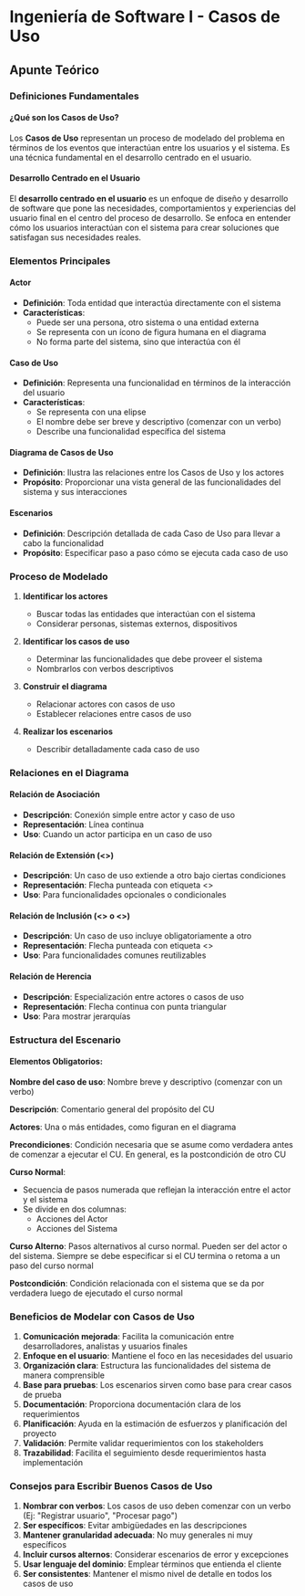 # Ingeniería de Software I - Casos de Uso
## Apunte Teórico

### Definiciones Fundamentales

#### ¿Qué son los Casos de Uso?
Los **Casos de Uso** representan un proceso de modelado del problema en términos de los eventos que interactúan entre los usuarios y el sistema. Es una técnica fundamental en el desarrollo centrado en el usuario.

#### Desarrollo Centrado en el Usuario
El **desarrollo centrado en el usuario** es un enfoque de diseño y desarrollo de software que pone las necesidades, comportamientos y experiencias del usuario final en el centro del proceso de desarrollo. Se enfoca en entender cómo los usuarios interactúan con el sistema para crear soluciones que satisfagan sus necesidades reales.

### Elementos Principales

#### Actor
- **Definición**: Toda entidad que interactúa directamente con el sistema
- **Características**: 
  - Puede ser una persona, otro sistema o una entidad externa
  - Se representa con un ícono de figura humana en el diagrama
  - No forma parte del sistema, sino que interactúa con él

#### Caso de Uso
- **Definición**: Representa una funcionalidad en términos de la interacción del usuario
- **Características**:
  - Se representa con una elipse
  - El nombre debe ser breve y descriptivo (comenzar con un verbo)
  - Describe una funcionalidad específica del sistema

#### Diagrama de Casos de Uso
- **Definición**: Ilustra las relaciones entre los Casos de Uso y los actores
- **Propósito**: Proporcionar una vista general de las funcionalidades del sistema y sus interacciones

#### Escenarios
- **Definición**: Descripción detallada de cada Caso de Uso para llevar a cabo la funcionalidad
- **Propósito**: Especificar paso a paso cómo se ejecuta cada caso de uso

### Proceso de Modelado

1. **Identificar los actores**
   - Buscar todas las entidades que interactúan con el sistema
   - Considerar personas, sistemas externos, dispositivos

2. **Identificar los casos de uso**
   - Determinar las funcionalidades que debe proveer el sistema
   - Nombrarlos con verbos descriptivos

3. **Construir el diagrama**
   - Relacionar actores con casos de uso
   - Establecer relaciones entre casos de uso

4. **Realizar los escenarios**
   - Describir detalladamente cada caso de uso

### Relaciones en el Diagrama

#### Relación de Asociación
- **Descripción**: Conexión simple entre actor y caso de uso
- **Representación**: Línea continua
- **Uso**: Cuando un actor participa en un caso de uso

#### Relación de Extensión (<<extend>>)
- **Descripción**: Un caso de uso extiende a otro bajo ciertas condiciones
- **Representación**: Flecha punteada con etiqueta <<extend>>
- **Uso**: Para funcionalidades opcionales o condicionales

#### Relación de Inclusión (<<include>> o <<uses>>)
- **Descripción**: Un caso de uso incluye obligatoriamente a otro
- **Representación**: Flecha punteada con etiqueta <<include>>
- **Uso**: Para funcionalidades comunes reutilizables

#### Relación de Herencia
- **Descripción**: Especialización entre actores o casos de uso
- **Representación**: Flecha continua con punta triangular
- **Uso**: Para mostrar jerarquías

### Estructura del Escenario

#### Elementos Obligatorios:

**Nombre del caso de uso**: Nombre breve y descriptivo (comenzar con un verbo)

**Descripción**: Comentario general del propósito del CU

**Actores**: Una o más entidades, como figuran en el diagrama

**Precondiciones**: Condición necesaria que se asume como verdadera antes de comenzar a ejecutar el CU. En general, es la postcondición de otro CU

**Curso Normal**: 
- Secuencia de pasos numerada que reflejan la interacción entre el actor y el sistema
- Se divide en dos columnas:
  - Acciones del Actor
  - Acciones del Sistema

**Curso Alterno**: Pasos alternativos al curso normal. Pueden ser del actor o del sistema. Siempre se debe especificar si el CU termina o retoma a un paso del curso normal

**Postcondición**: Condición relacionada con el sistema que se da por verdadera luego de ejecutado el curso normal

### Beneficios de Modelar con Casos de Uso

1. **Comunicación mejorada**: Facilita la comunicación entre desarrolladores, analistas y usuarios finales
2. **Enfoque en el usuario**: Mantiene el foco en las necesidades del usuario
3. **Organización clara**: Estructura las funcionalidades del sistema de manera comprensible
4. **Base para pruebas**: Los escenarios sirven como base para crear casos de prueba
5. **Documentación**: Proporciona documentación clara de los requerimientos
6. **Planificación**: Ayuda en la estimación de esfuerzos y planificación del proyecto
7. **Validación**: Permite validar requerimientos con los stakeholders
8. **Trazabilidad**: Facilita el seguimiento desde requerimientos hasta implementación

### Consejos para Escribir Buenos Casos de Uso

1. **Nombrar con verbos**: Los casos de uso deben comenzar con un verbo (Ej: "Registrar usuario", "Procesar pago")
2. **Ser específicos**: Evitar ambigüedades en las descripciones
3. **Mantener granularidad adecuada**: No muy generales ni muy específicos
4. **Incluir cursos alternos**: Considerar escenarios de error y excepciones
5. **Usar lenguaje del dominio**: Emplear términos que entienda el cliente
6. **Ser consistentes**: Mantener el mismo nivel de detalle en todos los casos de uso